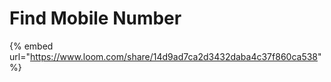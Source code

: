 # Find Mobile Number

{% embed url="https://www.loom.com/share/14d9ad7ca2d3432daba4c37f860ca538" %}
